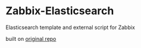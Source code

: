 # Zabbix-Elasticsearch
Elasticsearch template and external script for Zabbix

built on [original repo](https://github.com/mkhpalm/elastizabbix)

